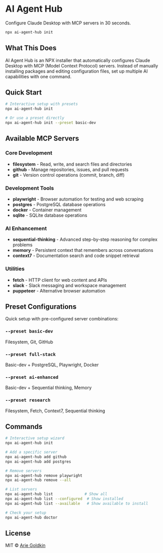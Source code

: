 # AI Agent Hub

Configure Claude Desktop with MCP servers in 30 seconds.

```bash
npx ai-agent-hub init
```

## What This Does

AI Agent Hub is an NPX installer that automatically configures Claude Desktop with MCP (Model Context Protocol) servers. Instead of manually installing packages and editing configuration files, set up multiple AI capabilities with one command.

## Quick Start

```bash
# Interactive setup with presets
npx ai-agent-hub init

# Or use a preset directly
npx ai-agent-hub init --preset basic-dev
```

## Available MCP Servers

### Core Development
- **filesystem** - Read, write, and search files and directories
- **github** - Manage repositories, issues, and pull requests  
- **git** - Version control operations (commit, branch, diff)

### Development Tools
- **playwright** - Browser automation for testing and web scraping
- **postgres** - PostgreSQL database operations
- **docker** - Container management
- **sqlite** - SQLite database operations

### AI Enhancement
- **sequential-thinking** - Advanced step-by-step reasoning for complex problems
- **memory** - Persistent context that remembers across conversations
- **context7** - Documentation search and code snippet retrieval

### Utilities
- **fetch** - HTTP client for web content and APIs
- **slack** - Slack messaging and workspace management
- **puppeteer** - Alternative browser automation

## Preset Configurations

Quick setup with pre-configured server combinations:

### `--preset basic-dev`
Filesystem, Git, GitHub

### `--preset full-stack`  
Basic-dev + PostgreSQL, Playwright, Docker

### `--preset ai-enhanced`
Basic-dev + Sequential thinking, Memory

### `--preset research`
Filesystem, Fetch, Context7, Sequential thinking

## Commands

```bash
# Interactive setup wizard
npx ai-agent-hub init

# Add a specific server
npx ai-agent-hub add github
npx ai-agent-hub add postgres

# Remove servers
npx ai-agent-hub remove playwright
npx ai-agent-hub remove --all

# List servers
npx ai-agent-hub list              # Show all
npx ai-agent-hub list --configured  # Show installed
npx ai-agent-hub list --available   # Show available to install

# Check your setup
npx ai-agent-hub doctor
```

## License

MIT © [Arie Goldkin](https://github.com/ArieGoldkin)